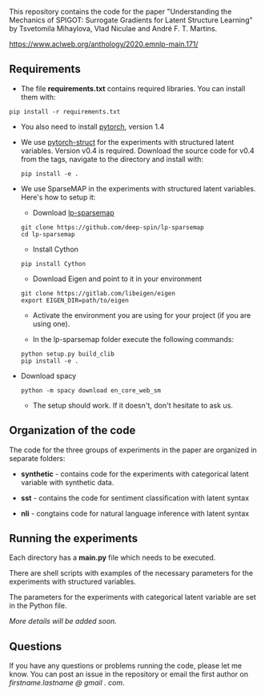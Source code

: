 This repository contains the code for the paper "Understanding the Mechanics of SPIGOT: Surrogate Gradients for Latent Structure Learning" by Tsvetomila Mihaylova, Vlad Niculae and André F. T. Martins.

https://www.aclweb.org/anthology/2020.emnlp-main.171/


## Requirements

* The file **requirements.txt** contains required libraries. You can install them with:

```
pip install -r requirements.txt
```

* You also need to install [pytorch](https://pytorch.org/), version 1.4

* We use [pytorch-struct](https://github.com/harvardnlp/pytorch-struct) for the experiments with structured latent variables. Version v0.4 is required. Download the source code for v0.4 from the tags, navigate to the directory and install with: 

  ```
  pip install -e .
  ```


* We use SparseMAP in the experiments with structured latent variables. Here's how to setup it:

  - Download [lp-sparsemap](https://github.com/deep-spin/lp-sparsemap)
  ```
  git clone https://github.com/deep-spin/lp-sparsemap
  cd lp-sparsemap
  ```

  - Install Cython
  ```
  pip install Cython
  ```

  - Download Eigen and point to it in your environment
  ```
  git clone https://gitlab.com/libeigen/eigen
  export EIGEN_DIR=path/to/eigen
  ```

  - Activate the environment you are using for your project (if you are using one).

  - In the lp-sparsemap folder execute the following commands:

  ```
  python setup.py build_clib
  pip install -e .
  ```

* Download spacy 

  ```
  python -m spacy download en_core_web_sm
  ```

  - The setup should work. If it doesn't, don't hesitate to ask us. 

## Organization of the code

The code for the three groups of experiments in the paper are organized in separate folders:

* **synthetic** - contains code for the experiments with categorical latent variable with synthetic data.

* **sst** - contains the code for sentiment classification with latent syntax

* **nli** - congtains code for natural language inference with latent syntax


## Running the experiments

Each directory has a **main.py** file which needs to be executed. 

There are shell scripts with examples of the necessary parameters for the experiments with structured variables.

The parameters for the experiments with categorical latent variable are set in the Python file.

*More details will be added soon.*


## Questions

If you have any questions or problems running the code, please let me know. You can post an issue in the repository or email the first author on *firstname.lastname @ gmail . com*. 





